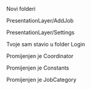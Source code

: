 Novi folderi

PresentationLayer/AddJob

PresentationLayer/Settings

Tvoje sam stavio u folder Login

Promijenjen je Coordinator

Promijenjen je Constants

Promijenjen je JobCategory
